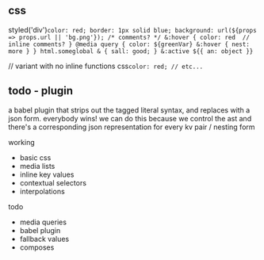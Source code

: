 css
---

styled('div')`
  color: red;
  border: 1px solid blue;
  background: url(${props => props.url || 'bg.png'});
  /* comments? */
  &:hover {
    color: red  // inline comments?
  }
  @media query {
    color: ${greenVar}
    &:hover {
      nest: more
    }
  }
  html.someglobal & {
    sall: good;
  }
  &:active ${{
    an: object
  }}
`

// variant with no inline functions
css`
  color: red;
  // etc...
`

todo - plugin
---

a babel plugin that strips out the tagged literal syntax,
and replaces with a json form. everybody wins!
we can do this because we control the ast
and there's a corresponding json representation for every kv pair / nesting form

working
- basic css
- media lists
- inline key values
- contextual selectors
- interpolations

todo
- media queries
- babel plugin
- fallback values
- composes

